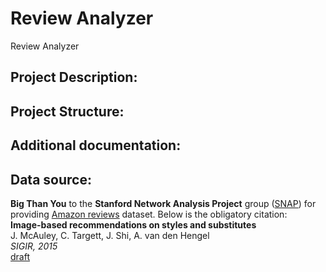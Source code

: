 # Review Analyzer
Review Analyzer

## Project Description:

## Project Structure:

## Additional documentation:

## Data source:
**Big Than You** to the **Stanford Network Analysis Project** group ([SNAP](http://snap.stanford.edu/index.html)) for providing [Amazon reviews](http://snap.stanford.edu/data/web-Amazon.html) dataset. Below is the obligatory citation:  
**Image-based recommendations on styles and substitutes**  
J. McAuley, C. Targett, J. Shi, A. van den Hengel  
_SIGIR, 2015_  
[draft](http://jmcauley.ucsd.edu/data/amazon/sigir_draft.pdf)
